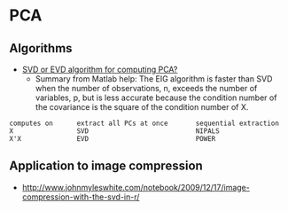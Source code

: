 # PCA

## Algorithms

* [SVD or EVD algorithm for computing PCA?](http://stats.stackexchange.com/questions/79043/why-pca-of-data-by-means-of-svd-of-the-data)
    * Summary from Matlab help: The EIG algorithm is faster than SVD when the number of observations, n, 
      exceeds the number of variables, p, but is less accurate because the condition number of the covariance 
      is the square of the condition number of X.


```
computes on      extract all PCs at once       sequential extraction    
X                SVD                           NIPALS    
X'X              EVD                           POWER
```

## Application to image compression

* http://www.johnmyleswhite.com/notebook/2009/12/17/image-compression-with-the-svd-in-r/
